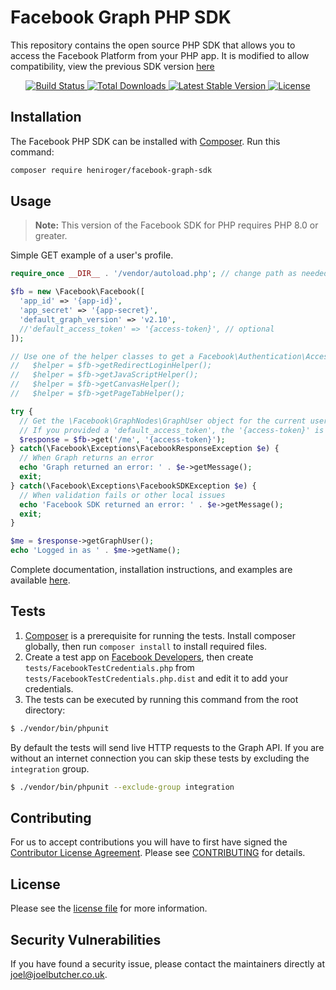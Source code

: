 # Facebook Graph PHP SDK

This repository contains the open source PHP SDK that allows you to access the Facebook Platform from your PHP app. It is modified to allow compatibility, view the previous SDK version [here](https://github.com/facebookarchive/php-graph-sdk)

<p align="center">
    <a href="https://github.com/joelbutcher/facebook-php-graph-sdk/actions">
        <img src="https://github.com/joelbutcher/facebook-php-graph-sdk/workflows/tests/badge.svg" alt="Build Status">
    </a>
    <a href="https://packagist.org/packages/heniroger/facebook-graph-sdk">
        <img src="https://img.shields.io/packagist/dt/heniroger/facebook-graph-sdk" alt="Total Downloads">
    </a>
    <a href="https://packagist.org/packages/heniroger/facebook-graph-sdk">
        <img src="https://img.shields.io/packagist/v/heniroger/facebook-graph-sdk" alt="Latest Stable Version">
    </a>
    <a href="https://packagist.org/packages/heniroger/facebook-graph-sdk">
        <img src="https://img.shields.io/packagist/l/heniroger/facebook-graph-sdk" alt="License">
    </a>
</p>


## Installation

The Facebook PHP SDK can be installed with [Composer](https://getcomposer.org/). Run this command:

```sh
composer require heniroger/facebook-graph-sdk
```

## Usage

> **Note:** This version of the Facebook SDK for PHP requires PHP 8.0 or greater.

Simple GET example of a user's profile.

```php
require_once __DIR__ . '/vendor/autoload.php'; // change path as needed

$fb = new \Facebook\Facebook([
  'app_id' => '{app-id}',
  'app_secret' => '{app-secret}',
  'default_graph_version' => 'v2.10',
  //'default_access_token' => '{access-token}', // optional
]);

// Use one of the helper classes to get a Facebook\Authentication\AccessToken instance.
//   $helper = $fb->getRedirectLoginHelper();
//   $helper = $fb->getJavaScriptHelper();
//   $helper = $fb->getCanvasHelper();
//   $helper = $fb->getPageTabHelper();

try {
  // Get the \Facebook\GraphNodes\GraphUser object for the current user.
  // If you provided a 'default_access_token', the '{access-token}' is optional.
  $response = $fb->get('/me', '{access-token}');
} catch(\Facebook\Exceptions\FacebookResponseException $e) {
  // When Graph returns an error
  echo 'Graph returned an error: ' . $e->getMessage();
  exit;
} catch(\Facebook\Exceptions\FacebookSDKException $e) {
  // When validation fails or other local issues
  echo 'Facebook SDK returned an error: ' . $e->getMessage();
  exit;
}

$me = $response->getGraphUser();
echo 'Logged in as ' . $me->getName();
```

Complete documentation, installation instructions, and examples are available [here](docs/).

## Tests

1. [Composer](https://getcomposer.org/) is a prerequisite for running the tests. Install composer globally, then run `composer install` to install required files.
2. Create a test app on [Facebook Developers](https://developers.facebook.com), then create `tests/FacebookTestCredentials.php` from `tests/FacebookTestCredentials.php.dist` and edit it to add your credentials.
3. The tests can be executed by running this command from the root directory:

```bash
$ ./vendor/bin/phpunit
```

By default the tests will send live HTTP requests to the Graph API. If you are without an internet connection you can skip these tests by excluding the `integration` group.

```bash
$ ./vendor/bin/phpunit --exclude-group integration
```

## Contributing

For us to accept contributions you will have to first have signed the [Contributor License Agreement](https://developers.facebook.com/opensource/cla). Please see [CONTRIBUTING](https://github.com/heniroger/facebook-graph-sdk-php-8/blob/master/CONTRIBUTING.md) for details.

## License

Please see the [license file](https://github.com/heniroger/facebook-graph-sdk-php-8/blob/master/LICENSE) for more information.

## Security Vulnerabilities

If you have found a security issue, please contact the maintainers directly at [joel@joelbutcher.co.uk](mailto:joel@joelbutcher.co.uk).
